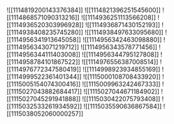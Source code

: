 ![[1114819200143376384]]
![[1114821396251545600]]
![[1114868571090313216]]
![[1114936251113566208]]
![[1114936520303996928]]
![[1114936871430152193]]
![[1114938408235745280]]
![[1114938497633095680]]
![[1114956341913645058]]
![[1114956342463098880]]
![[1114956343071219712]]
![[1114956343578771456]]
![[1114956344111403008]]
![[1114956344795127808]]
![[1114958784101867522]]
![[1114976556387008514]]
![[1114976772347580419]]
![[1114998923934855169]]
![[1114999522361401344]]
![[1115000108708433920]]
![[1115005154074300416]]
![[1115009963242467333]]
![[1115027043882684417]]
![[1115027044671184902]]
![[1115027045291941888]]
![[1115030422075793408]]
![[1115032533261934592]]
![[1115035590636867584]]
![[1115038052060000257]]
